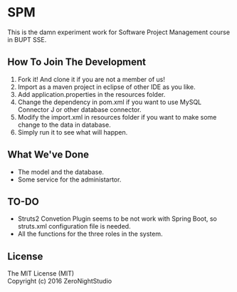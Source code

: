 # SPM
This is the damn experiment work for Software Project Management course in BUPT SSE.

## How To Join The Development
1. Fork it! And clone it if you are not a member of us!
2. Import as a maven project in eclipse of other IDE as you like.
3. Add application.properties in the resources folder.
4. Change the dependency in pom.xml if you want to use MySQL Connector J or other database connector.
5. Modify the import.xml in resources folder if you want to make some change to the data in database.
6. Simply run it to see what will happen.

## What We've Done
* The model and the database.
* Some service for the administartor.

## TO-DO
* Struts2 Convetion Plugin seems to be not work with Spring Boot, so struts.xml configuration file is needed.
* All the functions for the three roles in the system.

## License
The MIT License (MIT)  
Copyright (c) 2016 ZeroNightStudio
